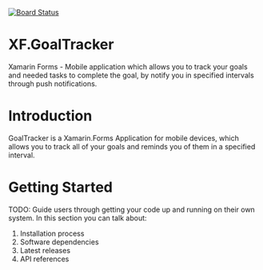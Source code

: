 [![Board Status](https://nicklasw-outlook.visualstudio.com/3313b553-fe8e-445a-916a-17587a8a64bc/c871cda7-07b3-425d-a54e-b208001b5299/_apis/work/boardbadge/be61f0bd-8688-4851-8487-c62b2109c5f9?columnOptions=1)](https://nicklasw-outlook.visualstudio.com/3313b553-fe8e-445a-916a-17587a8a64bc/_boards/board/t/c871cda7-07b3-425d-a54e-b208001b5299/Microsoft.RequirementCategory/)
# XF.GoalTracker
Xamarin Forms - Mobile application which allows you to track your goals and needed tasks to complete the goal, by notify you in specified intervals through push notifications.

# Introduction
GoalTracker is a Xamarin.Forms Application for mobile devices, which allows you to track all of your goals and reminds you of them in a specified interval.

# Getting Started
TODO: Guide users through getting your code up and running on their own system. In this section you can talk about:
1.	Installation process
2.	Software dependencies
3.	Latest releases
4.	API references